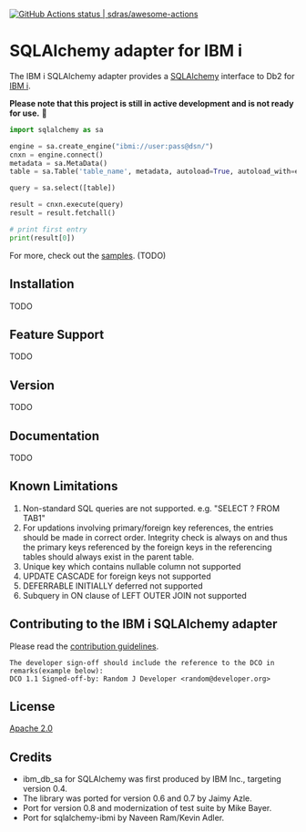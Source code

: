 [![GitHub Actions status | sdras/awesome-actions](https://github.com/IBM/sqlalchemy-ibmi/workflows/Python%20package/badge.svg)](https://github.com/IBM/sqlalchemy-ibmi/actions?workflow=Python+package)

SQLAlchemy adapter for IBM i
=========

The IBM i SQLAlchemy adapter provides a [SQLAlchemy](https://www.sqlalchemy.org/) interface to Db2 for [IBM i](https://en.wikipedia.org/wiki/IBM_i).

**Please note that this project is still in active development and is not ready for use.** :rotating_light: 

```python
import sqlalchemy as sa

engine = sa.create_engine("ibmi://user:pass@dsn/")
cnxn = engine.connect()
metadata = sa.MetaData()
table = sa.Table('table_name', metadata, autoload=True, autoload_with=engine)

query = sa.select([table])

result = cnxn.execute(query)
result = result.fetchall()

# print first entry
print(result[0])

```

For more, check out the [samples](samples). (TODO)

Installation
-------------
TODO
 
Feature Support
----------------
TODO

Version
--------

TODO

Documentation
-------------

TODO


Known Limitations 
-------------------------------------------------------------
1) Non-standard SQL queries are not supported. e.g. "SELECT ? FROM TAB1"
2) For updations involving primary/foreign key references, the entries should be made in correct order. Integrity check is always on and thus the primary keys referenced by the foreign keys in the referencing tables should always exist in the parent table.
3) Unique key which contains nullable column not supported
4) UPDATE CASCADE for foreign keys not supported
5) DEFERRABLE INITIALLY deferred not supported
6) Subquery in ON clause of LEFT OUTER JOIN not supported

Contributing to the IBM i SQLAlchemy adapter
----------------------------------------
Please read the [contribution guidelines](contributing/CONTRIBUTING.md).

```
The developer sign-off should include the reference to the DCO in remarks(example below):
DCO 1.1 Signed-off-by: Random J Developer <random@developer.org>
```

License
-------

[Apache 2.0](LICENSE)

Credits
-------
- ibm_db_sa for SQLAlchemy was first produced by IBM Inc., targeting version 0.4.
- The library was ported for version 0.6 and 0.7 by Jaimy Azle.
- Port for version 0.8 and modernization of test suite by Mike Bayer.
- Port for sqlalchemy-ibmi by Naveen Ram/Kevin Adler.